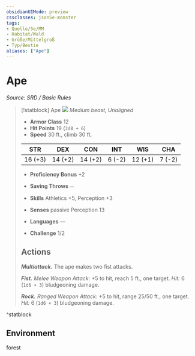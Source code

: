 ```yaml
---
obsidianUIMode: preview
cssclasses: json5e-monster
tags:
- Quelle/5e/MM
- Habitat/Wald
- Größe/Mittelgroß
- Typ/Bestie
aliases: ["Ape"]
---
```

# Ape
*Source: SRD / Basic Rules*  

> [!statblock] Ape
> ![](compendium/bestiary/beast/token/ape.png#token)
> *Medium beast, Unaligned*
> 
> - **Armor Class** 12 
> - **Hit Points** 19 (`3d8 + 6`)
> - **Speed** 30 ft., climb 30 ft.
> 
> |STR|DEX|CON|INT|WIS|CHA|
> |:---:|:---:|:---:|:---:|:---:|:---:|
> |16 (+3)|14 (+2)|14 (+2)| 6 (-2)|12 (+1)| 7 (-2)|
> 
> - **Proficiency Bonus** +2
> - **Saving Throws** ⏤
> - **Skills** Athletics +5, Perception +3
> - **Senses** passive Perception 13
> 
> - **Languages** —
> - **Challenge** 1/2
> 
> ## Actions
> 
> ***Multiattack.*** The ape makes two fist attacks.
> 
> ***Fist.*** *Melee Weapon Attack:* +5 to hit, reach 5 ft., one target. *Hit:* 6 (`1d6 + 3`) bludgeoning damage.
> 
> ***Rock.*** *Ranged Weapon Attack:* +5 to hit, range 25/50 ft., one target. *Hit:* 6 (`1d6 + 3`) bludgeoning damage.

^statblock

## Environment

forest